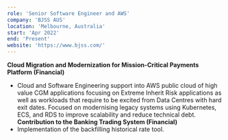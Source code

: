 ```yaml
---
role: 'Senior Software Engineer and AWS'
company: 'BJSS AUS'
location: 'Melbourne, Australia'
start: 'Apr 2022'
end: 'Present'
website: 'https://www.bjss.com/'
---
```

**Cloud Migration and Modernization for Mission-Critical Payments Platform (Financial)​**
- Cloud and Software Engineering support into AWS public cloud of high value CGM applications focusing on Extreme Inherit Risk applications as well as workloads that require to be excited from Data Centres with hard exit dates. Focused on modernising legacy systems using Kubernetes, ECS, and RDS to improve scalability and reduce technical debt. ​
**Contribution to the Banking Trading System (Financial)​**
- Implementation of the backfilling historical rate tool.​
